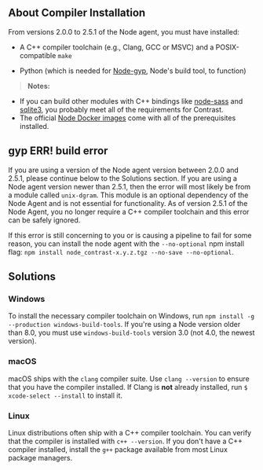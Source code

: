 <!--
title: "Node.js Compiler Installation"
description: "Installing a compiler for Node.js agent < 2.6.0"
tags: "Node.js compiler installation"
-->

## About Compiler Installation

From versions 2.0.0 to 2.5.1 of the Node agent, you must have installed:

* A C++ compiler toolchain (e.g., Clang, GCC or MSVC) and a POSIX-compatible `make`

* Python (which is needed for [Node-gyp](https://github.com/nodejs/node-gyp), Node's build tool, to function)

> **Notes:**
 * If you can build other modules with C++ bindings like [node-sass](https://www.npmjs.com/package/node-sass) and [sqlite3](https://github.com/mapbox/node-sqlite3), you probably meet all of the requirements for Contrast.
 * The official [Node Docker images](https://hub.docker.com/_/node/) come with all of the prerequisites installed.

## gyp ERR! build error

If you are using a version of the Node agent version between 2.0.0 and 2.5.1, please continue below to the Solutions section. If you are using a Node agent version newer than 2.5.1, then the error will most likely be from a module called `unix-dgram`. This module is an optional dependency of the Node Agent and is not essential for functionality. As of version 2.5.1 of the Node Agent, you no longer require a C++ compiler toolchain and this error can be safely ignored.

If this error is still concerning to you or is causing a pipeline to fail for some reason, you can install the node agent with the `--no-optional` npm install flag: `npm install node_contrast-x.y.z.tgz --no-save --no-optional`.

## Solutions

### Windows

To install the necessary compiler toolchain on Windows, run `npm install -g --production windows-build-tools`. If you're using a Node version older than 8.0, you must use `windows-build-tools` version 3.0 (not 4.0, the newest version).

### macOS

macOS ships with the `clang` compiler suite. Use `clang --version` to ensure that you have the compiler installed. If Clang is **not** already installed, run `$ xcode-select --install` to install it.

### Linux

Linux distributions often ship with a C++ compiler toolchain. You can verify that the compiler is installed with `c++ --version`. If you don't have a C++ compiler installed, install the `g++` package available from most Linux package managers.

